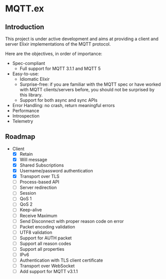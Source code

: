 # MQTT.ex

## Introduction

This project is under active development and aims at providing a client and
server Elixir implementations of the MQTT protocol.

Here are the objectives, in order of importance:
- Spec-compliant
  - Full support for MQTT 3.1.1 and MQTT 5
- Easy-to-use:
    - Idiomatic Elixir
    - Surprise-free: if you are familiar with the MQTT spec or have worked with MQTT clients/servers before, you should not be surprised by this library.
    - Support for both async and sync APIs
- Error Handling: no crash, return meaningful errors
- Performance
- Introspection
- Telemetry

## Roadmap

- Client
    - [x] Retain
    - [x] Will message
    - [x] Shared Subscriptions
    - [x] Username/password authentication
    - [x] Transport over TLS
    - [ ] Process-based API
    - [ ] Server redirection
    - [ ] Session
    - [ ] QoS 1
    - [ ] QoS 2
    - [ ] Keep-alive
    - [ ] Receive Maximum
    - [ ] Send Disconnect with proper reason code on error
    - [ ] Packet encoding validation
    - [ ] UTF8 validation
    - [ ] Support for AUTH packet
    - [ ] Support all reason codes
    - [ ] Support all properties
    - [ ] IPv6
    - [ ] Authentication with TLS client certificate
    - [ ] Transport over WebSocket
    - [ ] Add support for MQTT v3.1.1
